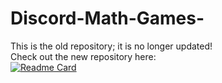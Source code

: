# Discord-Math-Games-
This is the old repository; it is no longer updated!<br>
Check out the new repository here:<br>
[![Readme Card](https://github-readme-stats.vercel.app/api/pin/?username=BDimension7&repo=Discord-Math-Games)](https://github.com/BDimension7/Discord-Math-Games)
